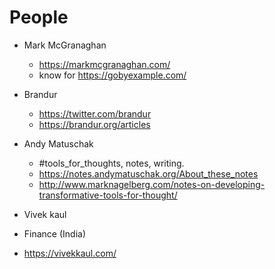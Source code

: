 # People
- Mark McGranaghan
  - https://markmcgranaghan.com/
  - know for https://gobyexample.com/
- Brandur
  - https://twitter.com/brandur
  - https://brandur.org/articles
- Andy Matuschak
  - #tools_for_thoughts, notes, writing. 
  - https://notes.andymatuschak.org/About_these_notes
  - http://www.marknagelberg.com/notes-on-developing-transformative-tools-for-thought/


- Vivek kaul
- Finance (India)
- https://vivekkaul.com/